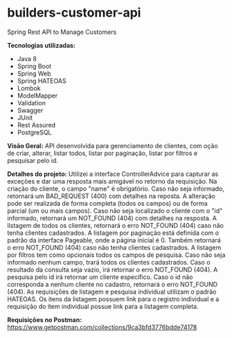 # builders-customer-api
Spring Rest API to Manage Customers

**Tecnologias utilizadas:**
- Java 8
- Spring Boot
- Spring Web
- Spring HATEOAS
- Lombok
- ModelMapper
- Validation
- Swagger
- JUnit
- Rest Assured
- PostgreSQL

**Visão Geral:**
API desenvolvida para gerenciamento de clientes, com oção de criar, alterar, listar todos, listar por paginação, listar por filtros e pesquisar pelo id.

**Detalhes do projeto:**
Utilizei a interface ControllerAdvice para capturar as exceções e dar uma resposta mais amigável no retorno da requisição.
Na criação do cliente, o campo "name" é obrigatório. Caso não seja informado, retornará um BAD_REQUEST (400) com detalhes na reposta. 
A alteração pode ser realizada de forma completa (todos os campos) ou de forma parcial (um ou mais campos). Caso não seja localizado o cliente com o "id" informado, retornará um NOT_FOUND (404) com detalhes na resposta.
A listagem de todos os clientes, retornará o erro NOT_FOUND (404) caso não tenha clientes cadastrados.
A listagem por paginação está definida com o padrão da interface Pageable, onde a página inicial é 0. Também retornará o erro NOT_FOUND (404) caso não tenha clientes cadastrados.
A listagem por filtros tem como opcionais todos os campos de pesquisa. Caso não seja informado nenhum campo, trará todos os clientes cadastrados. Caso o resultado da consulta seja vazio, irá retornar o erro NOT_FOUND (404).
A pesquisa pelo id irá retornar um cliente específico. Caso o id não corresponda a nenhum cliente no cadastro, retornará o erro NOT_FOUND (404).
As requisições de listagem e pesquisa individual utilizam o padrão HATEOAS. Os itens da listagem possuem link para o registro individual e a requisição do item individual possue link para a listagem completa.

**Requisições no Postman:**
https://www.getpostman.com/collections/9ca3bfd3776bdde74178
